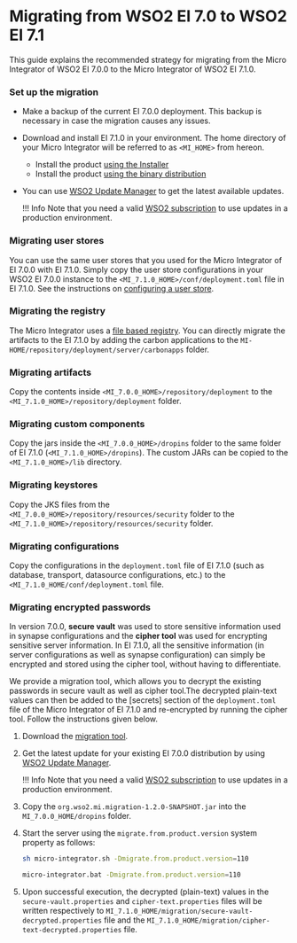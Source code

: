 # Migrating from WSO2 EI 7.0 to WSO2 EI 7.1

This guide explains the recommended strategy for migrating from the Micro Integrator of WSO2 EI 7.0.0 to the Micro Integrator of WSO2 EI 7.1.0.

### Set up the migration

-	Make a backup of the current EI 7.0.0 deployment. This backup is necessary in case the migration causes any issues.
-	Download and install EI 7.1.0 in your environment. The home directory of your Micro Integrator will be referred to as `<MI_HOME>` from hereon.
	-	Install the product [using the Installer](../../../setup/installation/install_in_vm_installer)
	-	Install the product [using the binary distribution](../../../setup/installation/install_in_vm_binary)
-	You can use [WSO2 Update Manager](https://docs.wso2.com/display/updates/) to get the latest available updates.

	!!! Info
		Note that you need a valid [WSO2 subscription](https://wso2.com/subscription) to use updates in a production environment.

### Migrating user stores
You can use the same user stores that you used for the Micro Integrator of EI 7.0.0 with EI 7.1.0. Simply copy the user store configurations in your WSO2 EI 7.0.0 instance to the `<MI_7.1.0_HOME>/conf/deployment.toml` file in EI 7.1.0. See the instructions on [configuring a user store](https://ei.docs.wso2.com/en/7.1.0/micro-integrator/setup/user_stores/setting_up_a_userstore/).

### Migrating the registry
The Micro Integrator uses a [file based registry](../file_based_registry). You can directly migrate the artifacts to the EI 7.1.0 by adding the carbon applications to the `MI-HOME/repository/deployment/server/carbonapps` folder. 

### Migrating artifacts
Copy the contents inside `<MI_7.0.0_HOME>/repository/deployment` to the `<MI_7.1.0_HOME>/repository/deployment` folder.

### Migrating custom components
Copy the jars inside the `<MI_7.0.0_HOME>/dropins` folder to the same folder of EI 7.1.0 (`<MI_7.1.0_HOME>/dropins`). The custom JARs can be copied to the `<MI_7.1.0_HOME>/lib` directory.

### Migrating keystores
Copy the JKS files from the `<MI_7.0.0_HOME>/repository/resources/security` folder to the `<MI_7.1.0_HOME>/repository/resources/security` folder.

### Migrating configurations
Copy the configurations in the `deployment.toml` file of EI 7.1.0 (such as database, transport, datasource configurations, etc.) to the `<MI_7.1.0_HOME/conf/deployment.toml` file. 

### Migrating encrypted passwords

In version 7.0.0, **secure vault** was used to store sensitive information used in synapse configurations and the **cipher tool** was used for encrypting sensitive server information. In EI 7.1.0, all the sensitive information (in server configurations as well as synapse configuration) can simply be encrypted and stored using the cipher tool, without having to differentiate.

We provide a migration tool, which allows you to decrypt the existing passwords in secure vault as well as cipher tool.The decrypted plain-text values can then be added to the [secrets] section of the `deployment.toml` file of the Micro Integrator of EI 7.1.0 and re-encrypted by running the cipher tool. Follow the instructions given below.

1. Download the [migration tool](https://github.com/wso2-docs/WSO2_EI/tree/master/migration-client).

2. Get the latest update for your existing EI 7.0.0 distribution by using [WSO2 Update Manager](https://docs.wso2.com/display/updates/).

	!!! Info
		Note that you need a valid [WSO2 subscription](https://wso2.com/subscription) to use updates in a production environment.

3. Copy the `org.wso2.mi.migration-1.2.0-SNAPSHOT.jar` into the `MI_7.0.0_HOME/dropins` folder.

4. Start the server using the `migrate.from.product.version` system property as follows:

	```bash tab='On Linux/Unix'
	sh micro-integrator.sh -Dmigrate.from.product.version=110
	```
	
	```bash tab='On Windows'
	micro-integrator.bat -Dmigrate.from.product.version=110
	```

5. Upon successful execution, the decrypted (plain-text) values in the `secure-vault.properties` and `cipher-text.properties` files will be written respectively to `MI_7.1.0_HOME/migration/secure-vault-decrypted.properties` file and the `MI_7.1.0_HOME/migration/cipher-text-decrypted.properties` file. 
